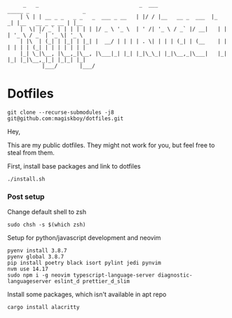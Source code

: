          _   _                                _  ___                  _____ _                 _
        | \ | | __ _ _   _ _   _  ___ _ __   | |/ / |__   __ _  ___  |_   _| |__   __ _ _ __ | |__
        |  \| |/ _` | | | | | | |/ _ \ '_ \  | ' /| '_ \ / _` |/ __|   | | | '_ \ / _` | '_ \| '_ \
        | |\  | (_| | |_| | |_| |  __/ | | | | . \| | | | (_| | (__    | | | | | | (_| | | | | | | |
        |_| \_|\__, |\__,_|\__, |\___|_| |_| |_|\_\_| |_|\__,_|\___|   |_| |_| |_|\__,_|_| |_|_| |_|
               |___/       |___/

# Dotfiles

```
git clone --recurse-submodules -j8 git@github.com:magiskboy/dotfiles.git
```

Hey,

This are my public dotfiles. They might not work for you, but feel free to steal from them.

First, install base packages and link to dotfiles

```
./install.sh
```

### Post setup

Change default shell to zsh

```
sudo chsh -s $(which zsh)
```

Setup for python/javascript development and neovim

```
pyenv install 3.8.7
pyenv global 3.8.7
pip install poetry black isort pylint jedi pynvim
nvm use 14.17
sudo npm i -g neovim typescript-language-server diagnostic-languageserver eslint_d prettier_d_slim
```

Install some packages, which isn't available in apt repo

```
cargo install alacritty
```
